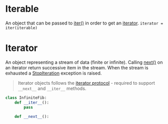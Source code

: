 # Iterable
An object that can be passed to [iter()](https://docs.python.org/3/library/functions.html#iter) in order to get an [iterator](https://docs.python.org/3/glossary.html#term-iterator).
```iterator = iter(iterable)```
# Iterator
An object representing a stream of data (finite or infinite).
Calling [next()](https://docs.python.org/3/library/functions.html#next) on an iterator return successive item in the stream. When the stream is exhausted a [StopIteration](https://docs.python.org/3/library/exceptions.html#StopIteration) exception is raised.

> Iterator objects follows the [iterator protocol](https://docs.python.org/3/library/stdtypes.html#typeiter) - required to support ```__next__``` and ```__iter__``` methods.
```python
class InfiniteFib:
	def __iter__():
		pass
	
	def __next__():
```
<!--stackedit_data:
eyJoaXN0b3J5IjpbMTcyNjU4OTI2MiwzMjY0NDg2MTIsLTE5ND
c2MDE1NTddfQ==
-->